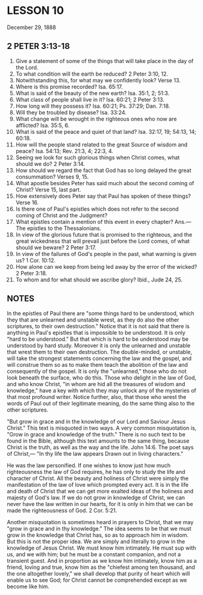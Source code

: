 # LESSON 10
December 29, 1888

## 2 PETER 3:13-18

1. Give a statement of some of the things that will take place in the day of the Lord.
2. To what condition will the earth be reduced? 2 Peter 3:10, 12.
3. Notwithstanding this, for what may we confidently look? Verse 13.
4. Where is this promise recorded? Isa. 65:17.
5. What is said of the beauty of the new earth? Isa. 35:1, 2; 51:3.
6. What class of people shall live in it? Isa. 60:21; 2 Peter 3:13.
7. How long will they possess it? Isa. 60:21; Ps. 37:29; Dan. 7:18.
8. Will they be troubled by disease? Isa. 33:24.
9. What change will be wrought in the righteous ones who now are afflicted? Isa. 35:5, 6.
10. What is said of the peace and quiet of that land? Isa. 32:17, 19; 54:13, 14; 60:18.
11. How will the people stand related to the great Source of wisdom and peace? Isa. 54:13; Rev. 21:3, 4; 22:3, 4.
12. Seeing we look for such glorious things when Christ comes, what should we do? 2 Peter 3:14.
13. How should we regard the fact that God has so long delayed the great consummation? Verses 9, 15.
14. What apostle besides Peter has said much about the second coming of Christ? Verse 15, last part.
15. How extensively does Peter say that Paul has spoken of these things? Verse 16.
16. Is there one of Paul's epistles which does not refer to the second coming of Christ and the Judgment?
17. What epistles contain a mention of this event in every chapter? Ans.—The epistles to the Thessalonians.
18. In view of the glorious future that is promised to the righteous, and the great wickedness that will prevail just before the Lord comes, of what should we beware? 2 Peter 3:17.
19. In view of the failures of God's people in the past, what warning is given us? 1 Cor. 10:12.
20. How alone can we keep from being led away by the error of the wicked? 2 Peter 3:18.
21. To whom and for what should we ascribe glory? Ibid., Jude 24, 25.

## NOTES

In the epistles of Paul there are "some things hard to be understood, which they that are unlearned and unstable wrest, as they do also the other scriptures, to their own destruction." Notice that it is not said that there is anything in Paul's epistles that is impossible to be understood. It is only "hard to be understood." But that which is hard to be understood may be understood by hard study. Moreover it is only the unlearned and unstable that wrest them to their own destruction. The double-minded, or unstable, will take the strongest statements concerning the law and the gospel, and will construe them so as to make them teach the abolition of the law and consequently of the gospel. It is only the "unlearned," those who do not look beneath the surface, who do this. Those who delight in the law of God, and who know Christ, "in whom are hid all the treasures of wisdom and knowledge," have a key with which they may unlock any of the mysteries of that most profound writer. Notice further, also, that those who wrest the words of Paul out of their legitimate meaning, do the same thing also to the other scriptures.

"But grow in grace and in the knowledge of our Lord and Saviour Jesus Christ." This text is misquoted in two ways. A very common misquotation is, "Grow in grace and knowledge of the truth." There is no such text to be found in the Bible, although this text amounts to the same thing, because Christ is the truth, as well as the way and the life. John 14:6. The poet says of Christ,—
"In thy life the law appears
Drawn out in living characters."

He was the law personified. If one wishes to know just how much righteousness the law of God requires, he has only to study the life and character of Christ. All the beauty and holiness of Christ were simply the manifestation of the law of love which prompted every act. It is in the life and death of Christ that we can get more exalted ideas of the holiness and majesty of God's law. If we do not grow in knowledge of Christ, we can never have the law written in our hearts, for it is only in him that we can be made the righteousness of God. 2 Cor. 5:21.

Another misquotation is sometimes heard in prayers to Christ, that we may "grow in grace and in thy knowledge." The idea seems to be that we must grow in the knowledge that Christ has, so as to approach him in wisdom. But this is not the proper idea. We are simply and literally to grow in the knowledge of Jesus Christ. We must know him intimately. He must sup with us, and we with him; but he must be a constant companion, and not a transient guest. And in proportion as we know him intimately, know him as a friend, loving and true, know him as the "chiefest among ten thousand, and the one altogether lovely," we shall develop that purity of heart which will enable us to see God; for Christ cannot be comprehended except as we become like him.